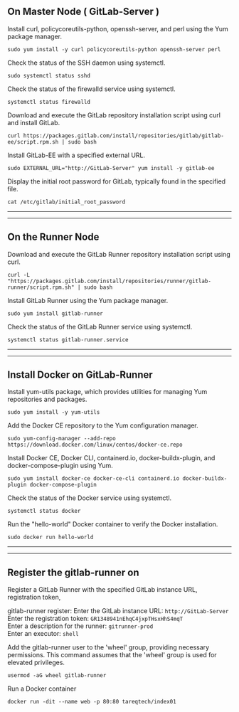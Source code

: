 ## On Master Node ( GitLab-Server )

Install curl, policycoreutils-python, openssh-server, and perl using the Yum package manager.
```
sudo yum install -y curl policycoreutils-python openssh-server perl
```

Check the status of the SSH daemon using systemctl.
```
sudo systemctl status sshd
```

Check the status of the firewalld service using systemctl.
```
systemctl status firewalld
```

Download and execute the GitLab repository installation script using curl and install GitLab.
```
curl https://packages.gitlab.com/install/repositories/gitlab/gitlab-ee/script.rpm.sh | sudo bash
```

Install GitLab-EE with a specified external URL.
```
sudo EXTERNAL_URL="http://GitLab-Server" yum install -y gitlab-ee
```


Display the initial root password for GitLab, typically found in the specified file.
```
cat /etc/gitlab/initial_root_password
```

___
___


## On the Runner Node 

Download and execute the GitLab Runner repository installation script using curl.
```
curl -L "https://packages.gitlab.com/install/repositories/runner/gitlab-runner/script.rpm.sh" | sudo bash
```

Install GitLab Runner using the Yum package manager.
```
sudo yum install gitlab-runner
```

Check the status of the GitLab Runner service using systemctl.
```
systemctl status gitlab-runner.service
```
___
___

## Install Docker on GitLab-Runner

Install yum-utils package, which provides utilities for managing Yum repositories and packages.
```
sudo yum install -y yum-utils
```

Add the Docker CE repository to the Yum configuration manager.
```
sudo yum-config-manager --add-repo https://download.docker.com/linux/centos/docker-ce.repo
```

Install Docker CE, Docker CLI, containerd.io, docker-buildx-plugin, and docker-compose-plugin using Yum.
```
sudo yum install docker-ce docker-ce-cli containerd.io docker-buildx-plugin docker-compose-plugin
```

Check the status of the Docker service using systemctl.
```
systemctl status docker
```

Run the "hello-world" Docker container to verify the Docker installation.
```
sudo docker run hello-world
```
___
___
## Register the gitlab-runner on 


Register a GitLab Runner with the specified GitLab instance URL, registration token,

gitlab-runner register:
Enter the GitLab instance URL: `http://GitLab-Server`  
Enter the registration token:  `GR1348941nEhqC4jxpTHsxHhS4mqT`  
Enter a description for the runner: `gitrunner-prod`  
Enter an executor:  `shell`  



Add the gitlab-runner user to the 'wheel' group, providing necessary permissions.
This command assumes that the 'wheel' group is used for elevated privileges.
```
usermod -aG wheel gitlab-runner
```



Run a Docker container
```
docker run -dit --name web -p 80:80 tareqtech/index01
